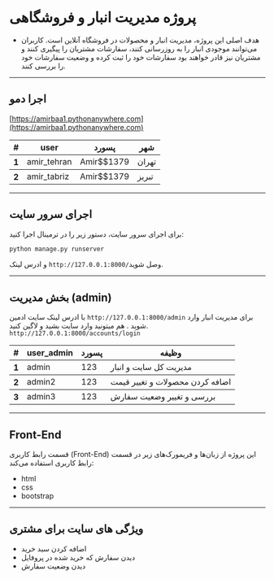 # پروژه مدیریت انبار و فروشگاهی
* هدف اصلی این پروژه، مدیریت انبار و محصولات در فروشگاه آنلاین است. کاربران می‌توانند موجودی انبار را به روزرسانی کنند، سفارشات مشتریان را پیگیری کنند و مشتریان نیز قادر خواهند بود سفارشات خود را ثبت کرده و وضعیت سفارشات خود را بررسی کنند.
----
## اجرا دمو
[https://amirbaa1.pythonanywhere.com](https://amirbaa1.pythonanywhere.com)

 <table>
                    <thead>
                    <tr>
                        <th scope="col">#</th>
                        <th scope="col">user</th>
                        <th scope="col">پسورد</th>
                        <th scope="col">شهر</th>
                    </tr>
                    </thead>
                    <tbody>
                    <tr>
                        <th scope="row">1</th>
                        <td>amir_tehran</td>
                        <td>Amir$$1379</td>
                        <td>تهران</td>
                    </tr>
                    </tbody>
                    <tbody>
                        <tr>
                        <th scope="row">2</th>
                        <td>amir_tabriz</td>
                        <td>Amir$$1379</td>
                        <td>تبریز</td>
                    </tr>
                    </tbody>

</table>


----
 ## اجرای سرور سایت 
برای اجرای سرور سایت، دستور زیر را در ترمینال اجرا کنید:
```python
python manage.py runserver
```
و ادرس لینک `http://127.0.0.1:8000/`وصل شوید.

---
## بخش مدیریت (admin) 
با ادرس لینک سایت ادمین `http://127.0.0.1:8000/admin` برای مدیریت انبار وارد شوید .
هم میتونید وارد سایت بشید و لاگین کنید. `http://127.0.0.1:8000/accounts/login`
 <table>
                    <thead>
                    <tr>
                        <th scope="col">#</th>
                        <th scope="col">user_admin</th>
                        <th scope="col">پسورد</th>
                        <th scope="col">وظیفه</th>
                    </tr>
                    </thead>
                    <tbody>
                    <tr>
                        <th scope="row">1</th>
                        <td>admin</td>
                        <td>123</td>
                        <td>مدیریت کل سایت و انبار</td>
                    </tr>
                    </tbody>
                    <tbody>
                        <tr>
                        <th scope="row">2</th>
                        <td>admin2</td>
                        <td>123</td>
                        <td>اضافه کردن محصولات و تغییر قیمت</td>
                    </tr>
                    </tbody>
                    <tbody>
                        <tr>
                        <th scope="row">3</th>
                        <td>admin3</td>
                        <td>123</td>
                        <td>بررسی و تغییر وضعیت سفارش</td>
                    </tr>
                    </tbody>
</table>


---
## Front-End
قسمت رابط کاربری (Front-End)
این پروژه از زبان‌ها و فریمورک‌های زیر در قسمت رابط کاربری استفاده می‌کند:
* html
* css
* bootstrap


----
## ویژگی های سایت برای مشتری
* اضافه کردن سبد خرید 
* دیدن سفارش که خرید شده در پروفایل
* دیدن وضعیت سفارش 
